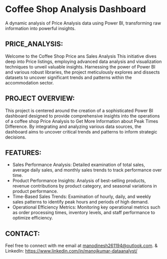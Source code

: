 # Coffee Shop Analysis Dashboard
 A dynamic analysis of Price Analysis data using Power BI, transforming raw information into powerful insights.

## PRICE_ANALYSIS:

Welcome to the Coffee Shop Price ans Sales Analysis This initiative dives deep into Price listings, employing advanced data analysis and visualization techniques to unveil valuable insights. Harnessing the power of Power BI and various robust libraries, the project meticulously explores and dissects datasets to uncover significant trends and patterns within the accommodation sector.


## PROJECT OVERVIEW:
This project is centered around the creation of a sophisticated Power BI dashboard designed to provide comprehensive insights into the operations of a coffee shop Price Analysis to Get More Information about Peak Times Difference. By integrating and analyzing various data sources, the dashboard aims to uncover critical trends and patterns to inform strategic decisions.

## FEATURES:

- Sales Performance Analysis: Detailed examination of total sales, average daily sales, and monthly sales trends to track performance over time.
- Product Performance Insights: Analysis of best-selling products, revenue contributions by product category, and seasonal variations in product performance.
- Time-Based Sales Trends: Examination of hourly, daily, and weekly sales patterns to identify peak hours and periods of high demand.
- Operational Efficiency Metrics: Monitoring key operational metrics such as order processing times, inventory levels, and staff performance to optimize efficiency.

## CONTACT:
Feel free to connect with me email at manodinesh261194@outlook.com. & LinkedIn: https://www.linkedin.com/in/manojkumar-dataanalyst/
